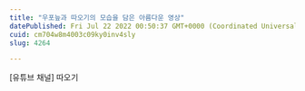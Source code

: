 ```yaml
---
title: "우포늪과 따오기의 모습을 담은 아름다운 영상"
datePublished: Fri Jul 22 2022 00:50:37 GMT+0000 (Coordinated Universal Time)
cuid: cm704w8m4003c09ky0inv4sly
slug: 4264

---
```



[유튜브 채널] 따오기